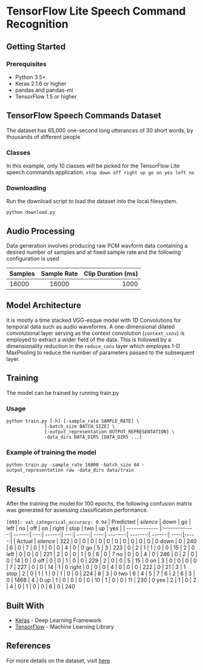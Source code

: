 # TensorFlow Lite Speech Command Recognition

## Getting Started

### Prerequisites
- Python 3.5+
- Keras 2.1.6 or higher
- pandas and pandas-ml
- TensorFlow 1.5 or higher

## TensorFlow Speech Commands Dataset
The dataset has 65,000 one-second long utterances of 30 short words, by thousands of different people

### Classes
In this example, only 10 classes will be picked for the TensorFlow Lite speech commands application.
`stop down off right up go on yes left no`

### Downloading
Run the download script to load the dataset into the local filesystem.
```
python download.py
```

## Audio Processing
Data generation involves producing raw PCM wavform data containing a desired number of samples and at fixed sample rate and the following configuration is used

| Samples        | Sample Rate           | Clip Duration (ms)  |
| ------------- |:-------------:| -----:|
| 16000      | 16000 | 1000 |

## Model Architecture
It is mostly a time stacked VGG-esque model with 1D Convolutions for temporal data such as audio waveforms. A one-dimensional dilated convolutional layer serving as the context convolution (`context_conv`) is employed to extract a wider field of the data. This is followed by a dimensionality reduction in the `reduce_conv` layer which employes 1-D MaxPooling to reduce the number of parameters passed to the subsequent layer.

## Training
The model can be trained by running train.py

### Usage
```
python train.py [-h] [-sample_rate SAMPLE_RATE] \
              [-batch_size BATCH_SIZE] \
              [-output_representation OUTPUT_REPRESENTATION] \
              -data_dirs DATA_DIRS [DATA_DIRS ...]
```

### Example of training the model
```
python train.py -sample_rate 16000 -batch_size 64 -output_representation raw -data_dirs data/train
```

## Results
After the training the model for 100 epochs, the following confusion matrix was generated for assessing classification performance.

`[099]: val_categorical_accuracy: 0.94`
| Predicted     | _silence_     | down   | go  | left   | no  | off   | on  | right  | stop   | two   | up  | yes |
| ------------- |:-------------:| ------:| ---:| ------:| ---:| -----:| ----:| -------:| -------:| ------:| ----:|-----:|
| Actual |
_silence_ | 322 | 0 | 0 | 0 | 0 | 0 | 0 | 0 | 0 | 0 | 0 | 0
down | 0 | 240 | 6 | 0 | 7 | 0 | 1 | 0 | 0 | 4 | 0 | 0
go | 5 | 3 | 223 | 0 | 2 | 1 | 1 | 0 | 0 | 15 | 2 | 0
left | 0 | 0 | 0 | 221 | 2 | 0 | 0 | 1 | 0 | 8 | 0 | 7
no | 0 | 0 | 4 | 0 | 246 | 0 | 2 | 0 | 0 | 14 | 0 | 0
off | 0 | 0 | 1 | 0 | 0 | 229 | 2 | 0 | 0 | 5 | 15 | 0
on | 3 | 0 | 0 | 0 | 0 | 7 | 227 | 0 | 0 | 14 | 1 | 0
right | 0 | 0 | 0 | 4 | 0 | 0 | 0 | 222 | 0 | 21 | 3 | 1
stop | 2 | 0 | 1 | 1 | 0 | 1 | 0 | 0 | 224 | 8 | 3 | 0
two | 6 | 4 | 5 | 7 | 6 | 2 | 6 | 3 | 0 | 1468 | 4 | 0
up | 1 | 0 | 0 | 0 | 0 | 10 | 1 | 0 | 0 | 11 | 230 | 0
yes | 2 | 1 | 0 | 2 | 4 | 0 | 1 | 0 | 0 | 6 | 0 | 240

## Built With

* [Keras](https://keras.io/) - Deep Learning Framework
* [TensorFlow](http://tensorflow.org/) - Machine Learning Library

## References
For more details on the dataset, visit [here](https://ai.googleblog.com/2017/08/launching-speech-commands-dataset.html)

